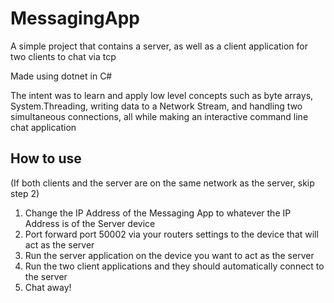 # MessagingApp
A simple project that contains a server, as well as a client application for two clients to chat via tcp

Made using dotnet in C#

The intent was to learn and apply low level concepts such as byte arrays, System.Threading, writing data to a Network Stream, and handling two simultaneous connections, all while making an interactive command line chat application

## How to use

(If both clients and the server are on the same network as the server, skip step 2)

1. Change the IP Address of the Messaging App to whatever the IP Address is of the Server device
2. Port forward port 50002 via your routers settings to the device that will act as the server
3. Run the server application on the device you want to act as the server
4. Run the two client applications and they should automatically connect to the server
5. Chat away!
